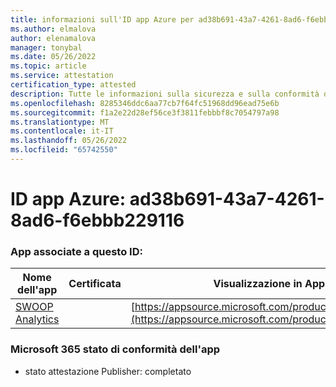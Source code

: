 ```yaml
---
title: informazioni sull'ID app Azure per ad38b691-43a7-4261-8ad6-f6ebbb229116
ms.author: elmalova
author: elenamalova
manager: tonybal
ms.date: 05/26/2022
ms.topic: article
ms.service: attestation
certification_type: attested
description: Tutte le informazioni sulla sicurezza e sulla conformità disponibili per ad38b691-43a7-4261-8ad6-f6ebbb229116.
ms.openlocfilehash: 8285346ddc6aa77cb7f64fc51968dd96ead75e6b
ms.sourcegitcommit: f1a2e22d28ef56ce3f3811febbbf8c7054797a98
ms.translationtype: MT
ms.contentlocale: it-IT
ms.lasthandoff: 05/26/2022
ms.locfileid: "65742550"
---
```

# <a name="azure-app-id-ad38b691-43a7-4261-8ad6-f6ebbb229116"></a>ID app Azure: ad38b691-43a7-4261-8ad6-f6ebbb229116


### <a name="apps-associated-with-this-id"></a>App associate a questo ID:
| **Nome dell'app** | **Certificata** | **Visualizzazione in AppSource** |
|--------------|---------------|-----------------------|
| [SWOOP Analytics](../forward/WA200000877.md) |  | [https://appsource.microsoft.com/product/office/WA200000877](https://appsource.microsoft.com/product/office/WA200000877) |

### <a name="microsoft-365-app-compliance-status"></a>Microsoft 365 stato di conformità dell'app
- stato attestazione Publisher: completato
